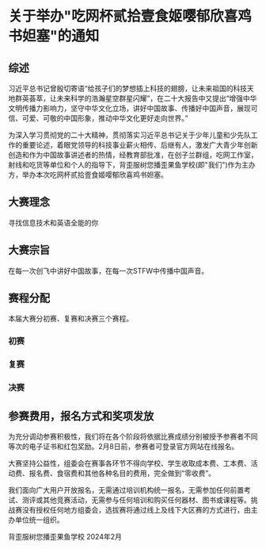 # 关于举办"吃网杯贰拾壹食姬嘤郁欣喜鸡书妲塞"的通知

## 综述

习近平总书记曾殷切寄语“给孩子们的梦想插上科技的翅膀，让未来祖国的科技天地群英荟萃，让未来科学的浩瀚星空群星闪耀”，在二十大报告中又提出“增强中华文明传播力影响力，坚守中华文化立场，讲好中国故事、传播好中国声音，展现可信、可爱、可敬的中国形象，推动中华文化更好走向世界。”

为深入学习贯彻党的二十大精神，贯彻落实习近平总书记关于少年儿童和少先队工作的重要论述，着眼党领导的科技事业薪火相传、后继有人，激发广大青少年创新创造和作为中国故事讲述者的热情，经教育部批准，在创子兰群组，吃网工作室，射线和吃货等单位和个人的指导下，背歪服树您播歪果鱼学校(即"我们")作为主办方，举办本次吃网杯贰拾壹食姬嘤郁欣喜鸡书妲塞。

## 大赛理念

寻找信息技术和英语全能的你

## 大赛宗旨

在每一次创飞中讲好中国故事，在每一次STFW中传播中国声音。

## 赛程分配

本届大赛分初赛、复赛和决赛三个赛程。

### 初赛

### 复赛

### 决赛

## 参赛费用，报名方式和奖项发放

为充分调动参赛积极性，我们将在各个阶段将依据比赛成绩分别被授予参赛者不同等次的电子证书和红包奖励。2月8日前，参赛者可登录官方网站在线报名。

大赛坚持公益性，组委会在赛事各环节不得向学校、学生收取成本费、工本费、活动费、报名费、食宿费和其他各种名目的费用，完全做到“零收费”。

我们面向广大用户开放报名，无需通过培训机构统一报名，无需参加任何前置考试、测评或其他竞赛活动，无需参与任何培训和购买任何器材、图书或课程等。挑战赛没有授权任何地方组委会，选拔赛将通过线上及线下大区赛的方式进行，由主办单位统一组织。

背歪服树您播歪果鱼学校
2024年2月